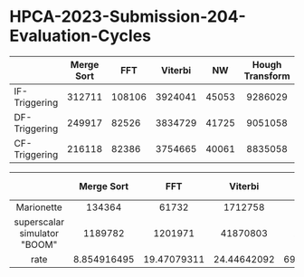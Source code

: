 # HPCA-2023-Submission-204-Evaluation-Cycles

||Merge Sort|FFT|Viterbi|NW|Hough Transform|CRC|ADPCM|SC Decode|LDPC|GEMM|
|----|:----:|----|----|----|:----:|----|----|:----:|----|----|
|IF-Triggering|312711|108106|3924041|45053|9286029|12670|11046|335836|1400831|381118|
|DF-Triggering|249917|82526|3834729|41725|9051058|12383|10495|360258|1309277|413949|
|CF-Triggering|216118|82386|3754665|40061|8835058|10782|8000|288611|1190177|389373|

||Merge Sort|FFT|Viterbi|NW|Hough Transform|CRC|ADPCM|SC Decode|LDPC|GEMM|Conv-1d|Sigmoid|Gray Processing|
|:----:|:----:|:----:|:----:|:----:|:----:|:----:|:----:|:----:|:----:|:----:|:----:|:----:|:----:|
|Marionette|134364|61732|1712758|33066|3936747|5442|6200|41127|399160|131735|49172|2073|16402|
|superscalar simulator "BOOM"|1189782|1201971|41870803|2548757|375911106|54159|217442|33231|11999864|14703417|9296342|878693|1880397|
|rate|8.854916495|19.47079311|24.44642092|69.83852583|95.48774813|9.952039691|35.07129032|39.09529412|15.23753555|111.6135955|189.0576344|423.8750603|114.6443726|


